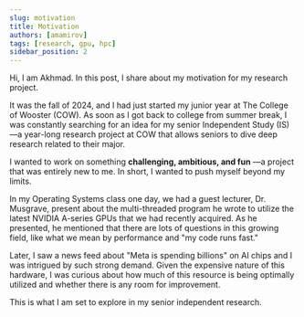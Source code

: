 ```yaml
---
slug: motivation
title: Motivation
authors: [amamirov]
tags: [research, gpu, hpc]
sidebar_position: 2
---
```


Hi, I am Akhmad. In this post, I share about my motivation for my research project.

It was the fall of 2024, and I had just started my junior year at The College of Wooster (COW). As soon as I got back to college from summer break, I was constantly searching for an idea for my senior Independent Study (IS)—a year-long research project at COW that allows seniors to dive deep research related to their major.

I wanted to work on something **challenging, ambitious, and fun** —a project that was entirely new to me. In short, I wanted to push myself beyond my limits.

In my Operating Systems class one day, we had a guest lecturer, Dr. Musgrave, present about the multi-threaded program he wrote to utilize the latest NVIDIA A-series GPUs that we had recently acquired. As he presented, he mentioned that there are lots of questions in this growing field, like what we mean by performance and "my code runs fast."

Later, I saw a news feed about "Meta is spending billions" on AI chips and I was intrigued by such strong demand. Given the expensive nature of this hardware, I was curious about how much of this resource is being optimally utilized and whether there is any room for improvement.

This is what I am set to explore in my senior independent research.
